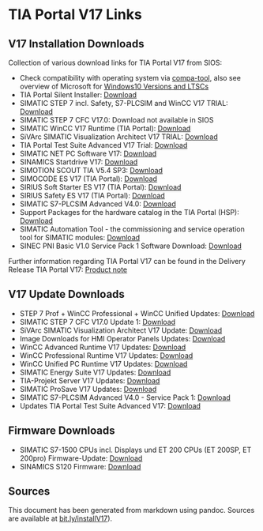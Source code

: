 # TIA Portal V17 Links
## V17 Installation Downloads

Collection of various download links for TIA Portal V17 from SIOS:

- Check compatibility with operating system via [compa-tool](https://support.industry.siemens.com/kompatool/pages/main/index.jsf), also see overview of Microsoft for [Windows10 Versions and LTSCs](https://docs.microsoft.com/en-us/windows/whats-new/ltsc/)
- TIA Portal Silent Installer: [Download](https://support.industry.siemens.com/cs/ww/en/view/109477685)
- SIMATIC STEP 7 incl. Safety, S7-PLCSIM and WinCC V17 TRIAL: [Download](https://support.industry.siemens.com/cs/ww/en/view/109784440)
- SIMATIC STEP 7 CFC V17.0: Download not available in SIOS
- SIMATIC WinCC V17 Runtime (TIA Portal): [Download](https://support.industry.siemens.com/cs/ww/en/view/109793105)
- SiVArc SIMATIC Visualization Architect V17 TRIAL: [Download](https://support.industry.siemens.com/cs/ww/en/view/109792355)
- TIA Portal Test Suite Advanced V17 Trial: [Download](https://support.industry.siemens.com/cs/ww/en/view/109793099)
- SIMATIC NET PC Software V17: [Download](https://support.industry.siemens.com/cs/ww/en/view/109798403)
- SINAMICS Startdrive V17: [Download](https://support.industry.siemens.com/cs/ww/en/view/109794362)
- SIMOTION SCOUT TIA V5.4 SP3: [Download](https://support.industry.siemens.com/cs/ww/en/view/109801441)
- SIMOCODE ES V17 (TIA Portal): [Download](https://support.industry.siemens.com/cs/ww/en/view/109793078)
- SIRIUS Soft Starter ES V17 (TIA Portal): [Download](https://support.industry.siemens.com/cs/ww/en/view/109793076)
- SIRIUS Safety ES V17 (TIA Portal): [Download](https://support.industry.siemens.com/cs/ww/en/view/109793090)
- SIMATIC S7-PLCSIM Advanced V4.0: [Download](https://support.industry.siemens.com/cs/ww/en/view/109795016)
- Support Packages for the hardware catalog in the TIA Portal (HSP): [Download](https://support.industry.siemens.com/cs/ww/en/view/72341852)
- SIMATIC Automation Tool - the commissioning and service operation tool for SIMATIC modules: [Download](https://support.industry.siemens.com/cs/ww/en/view/98161300)
- SINEC PNI Basic V1.0 Service Pack 1 Software Download: [Download](https://support.industry.siemens.com/cs/ww/en/view/109776941)

Further information regarding TIA Portal V17 can be found in the Delivery Release TIA Portal V17: [Product note](https://support.industry.siemens.com/cs/ww/en/view/109784438)

## V17 Update Downloads

- STEP 7 Prof + WinCC Professional + WinCC Unified Updates: [Download](https://support.industry.siemens.com/cs/ww/en/view/109784441)
- SIMATIC STEP 7 CFC V17.0 Update 1: [Download](https://support.industry.siemens.com/cs/de/de/view/109802837)
- SiVArc SIMATIC Visualization Architect V17 Update: [Download](https://support.industry.siemens.com/cs/ww/en/view/109792356)
- Image Downloads for HMI Operator Panels Updates: [Download](https://support.industry.siemens.com/cs/ww/en/view/109746530)
- WinCC Advanced Runtime V17 Updates: [Download](https://support.industry.siemens.com/cs/ww/en/view/109800912)
- WinCC Professional Runtime V17 Updates: [Download](https://support.industry.siemens.com/cs/ww/en/view/109800913)
- WinCC Unified PC Runtime V17 Updates: [Download](https://support.industry.siemens.com/cs/ww/en/view/109792166)
- SIMATIC Energy Suite V17 Updates: [Download](https://support.industry.siemens.com/cs/ww/en/view/109792371)
- TIA-Projekt Server V17 Updates: [Download](https://support.industry.siemens.com/cs/ww/en/view/109800915) 
- SIMATIC ProSave V17 Updates: [Download](https://support.industry.siemens.com/cs/ww/en/view/10347815) 
- SIMATIC S7-PLCSIM Advanced V4.0 - Service Pack 1: [Download](https://support.industry.siemens.com/cs/ww/en/view/109805271)
- Updates TIA Portal Test Suite Advanced V17: [Download](https://support.industry.siemens.com/cs/ww/en/view/109793100)

## Firmware Downloads
- SIMATIC S7-1500 CPUs incl. Displays und ET 200 CPUs (ET 200SP, ET 200pro) Firmware-Update: [Download](https://support.industry.siemens.com/cs/ww/en/view/109478459)
- SINAMICS S120 Firmware: [Download](https://support.industry.siemens.com/cs/ww/en/view/109780844)

## Sources
This document has been generated from markdown using pandoc. Sources are available at [bit.ly/installV17](https://bit.ly/installV17)).
